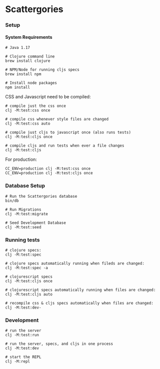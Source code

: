 # Scattergories

### Setup
#### System Requirements 

    # Java 1.17

    # Clojure command line
    brew install clojure

    # NPM/Node for running cljs specs
    brew install npm

    # Install node packages
    npm install 

CSS and Javascript need to be compiled:

    # compile just the css once
    clj -M:test:css once

    # compile css whenever style files are changed
    clj -M:test:css auto

    # compile just cljs to javascript once (also runs tests)
    clj -M:test:cljs once

    # compile cljs and run tests when ever a file changes
    clj -M:test:cljs

For production:

    CC_ENV=production clj -M:test:css once
    CC_ENV=production clj -M:test:cljs once

### Database Setup

    # Run the Scattergories database
    bin/db

    # Run Migrations
    clj -M:test:migrate

    # Seed Development Database
    clj -M:test:seed

### Running tests

    # clojure specs:
    clj -M:test:spec

    # clojure specs automatically running when fileds are changed:
    clj -M:test:spec -a
    
    # clojurescript specs
    clj -M:test:cljs once

    # clojurescript specs automatically running when files are changed:
    clj -M:test:cljs auto

    # recompile css & cljs specs automatically when files are changed:
    clj -M:test:dev-

### Development

    # run the server
    clj -M:test:run

    # run the server, specs, and cljs in one process
    clj -M:test:dev

    # start the REPL
    clj -M:repl
     
